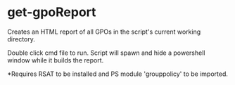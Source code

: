 # get-gpoReport
Creates an HTML report of all GPOs in the script's current working directory.

Double click cmd file to run. Script will spawn and hide a powershell window while it builds the report. 

*Requires RSAT to be installed and PS module 'grouppolicy' to be imported.


